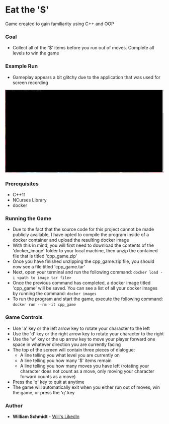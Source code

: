 # Eat the '$'
Game created to gain familiarity using C++ and OOP

### Goal
* Collect all of the '$' items before you run out of moves. Complete all levels to win the game

### Example Run
* Gameplay appears a bit glitchy due to the application that was used for screen recording
 
![gif](gif/cpp_game.gif)

### Prerequisites
* C++11
* NCurses Library
* docker

### Running the Game
* Due to the fact that the source code for this project cannot be made publicly available, I have opted to compile the program inside of a docker container and upload the resulting docker image
* With this in mind, you will first need to download the contents of the 'docker_image' folder to your local machine, then unzip the contained file that is titled 'cpp_game.zip'
* Once you have finished unzipping the cpp_game.zip file, you should now see a file titled 'cpp_game.tar'
* Next, open your terminal and run the following command:
``` docker load -i <path to image tar file> ```
* Once the previous command has completed, a docker image titled 'cpp_game' will be saved. You can see a list of all your docker images by running the command: 
``` docker images  ```
* To run the program and start the game, execute the following command: ``` docker run --rm -it cpp_game ```

### Game Controls
* Use 'a' key or the left arrow key to rotate your character to the left
* Use the 'd' key or the right arrow key to rotate your character to the right
* Use the 'w' key or the up arrow key to move your player forward one space in whatever direction you are currently facing
* The top of the screen will contain three pieces of dialogue:
   - A line telling you what level you are currently on
   - A line telling you how many '$' items remain
   - A line telling you how many moves you have left (rotating your character does not count as a move, only moving your character forward counts as a move)
* Press the 'q' key to quit at anytime
* The game will automatically exit when you either run out of moves, win the game, or press the 'q' key

### Author
* **William Schmidt** - [Will's LikedIn](https://www.linkedin.com/in/william-schmidt-152431168/)
